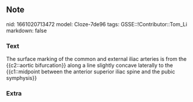 ## Note
nid: 1661020713472
model: Cloze-7de96
tags: GSSE::!Contributor::Tom_Li
markdown: false

### Text
<div>
  The surface marking of the common and external iliac arteries is
  from the {{c2::aortic bifurcation}} along a line slightly concave
  laterally to the {{c1::midpoint between the anterior superior
  iliac spine and the pubic symphysis}}
</div>

### Extra

